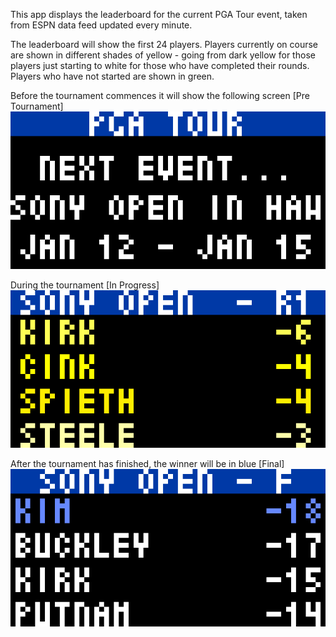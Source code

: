 This app displays the leaderboard for the current PGA Tour event, taken from ESPN data feed updated every minute. 

The leaderboard will show the first 24 players. Players currently on course are shown in different shades of yellow - going from dark yellow for those players just starting to white for those who have completed their rounds. Players who have not started are shown in green.

Before the tournament commences it will show the following screen
[Pre Tournament]![](pga_tour_pre.gif)

During the tournament
[In Progress]![](pga_tour_progress.gif)

After the tournament has finished, the winner will be in blue
[Final]![](pga_tour_final.gif)

